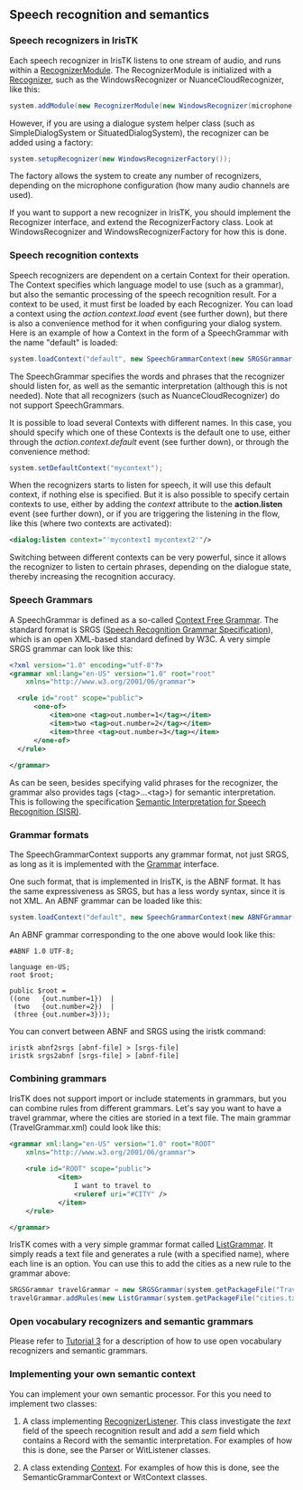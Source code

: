 ## Speech recognition and semantics

### Speech recognizers in IrisTK

Each speech recognizer in IrisTK listens to one stream of audio, and runs within a [RecognizerModule](http://www.iristk.net/javadoc/iristk/speech/RecognizerModule.html). The RecognizerModule is initialized with a [Recognizer](http://www.iristk.net/javadoc/iristk/speech/Recognizer.html), such as the WindowsRecognizer or NuanceCloudRecognizer, like this:

```java
system.addModule(new RecognizerModule(new WindowsRecognizer(microphone)));
```

However, if you are using a dialogue system helper class (such as SimpleDialogSystem or SituatedDialogSystem), the recognizer can be added using a factory:

```java
system.setupRecognizer(new WindowsRecognizerFactory());
```

The factory allows the system to create any number of recognizers, depending on the microphone configuration (how many audio channels are used). 

If you want to support a new recognizer in IrisTK, you should implement the Recognizer interface, and extend the RecognizerFactory class. Look at WindowsRecognizer and WindowsRecognizerFactory for how this is done. 

### Speech recognition contexts

Speech recognizers are dependent on a certain Context for their operation. The Context specifies which language model to use (such as a grammar), but also the semantic processing of the speech recognition result. For a context to be used, it must first be loaded by each Recognizer. You can load a context using the *action.context.load* event (see further down), but there is also a convenience method for it when configuring your dialog system. Here is an example of how a Context in the form of a SpeechGrammar with the name "default" is loaded:

```java
system.loadContext("default", new SpeechGrammarContext(new SRGSGrammar(system.getPackageFile("MyGrammar.xml"))));
```

The SpeechGrammar specifies the words and phrases that the recognizer should listen for, as well as the semantic interpretation (although this is not needed). Note that all recognizers (such as NuanceCloudRecognizer) do not support SpeechGrammars. 

It is possible to load several Contexts with different names. In this case, you should specify which one of these Contexts is the default one to use, either through the *action.context.default* event (see further down), or through the convenience method:

```java
system.setDefaultContext("mycontext");
``` 

When the recognizers starts to listen for speech, it will use this default context, if nothing else is specified. But it is also possible to specify certain contexts to use, either by adding the *context* attribute to the **action.listen** event (see further down), or if you are triggering the listening in the flow, like this (where two contexts are activated): 

```xml
<dialog:listen context="'mycontext1 mycontext2'"/>
```

Switching between different contexts can be very powerful, since it allows the recognizer to listen to certain phrases, depending on the dialogue state, thereby increasing the recognition accuracy. 

### Speech Grammars

A SpeechGrammar is defined as a so-called [Context Free Grammar](https://en.wikipedia.org/wiki/Context-free_grammar). The standard format is SRGS ([Speech Recognition Grammar Specification](https://www.w3.org/TR/speech-grammar/)), which is an open XML-based standard defined by W3C. A very simple SRGS grammar can look like this:

```xml
<?xml version="1.0" encoding="utf-8"?>
<grammar xml:lang="en-US" version="1.0" root="root"
	xmlns="http://www.w3.org/2001/06/grammar">

  <rule id="root" scope="public">
      <one-of>
          <item>one <tag>out.number=1</tag></item>
          <item>two <tag>out.number=2</tag></item>
          <item>three <tag>out.number=3</tag></item>
      </one-of>
  </rule>
  
</grammar>
``` 

As can be seen, besides specifying valid phrases for the recognizer, the grammar also provides tags (\<tag\>...\<tag\>) for semantic interpretation. This is following the specification [Semantic Interpretation for Speech Recognition (SISR)](https://www.w3.org/TR/semantic-interpretation/).

### Grammar formats

The SpeechGrammarContext supports any grammar format, not just SRGS, as long as it is implemented with the [Grammar](http://www.iristk.net/javadoc/iristk/cfg/Grammar.html) interface. 

One such format, that is implemented in IrisTK, is the ABNF format. It has the same expressiveness as SRGS, but has a less wordy syntax, since it is not XML. An ABNF grammar can be loaded like this:

```java
system.loadContext("default", new SpeechGrammarContext(new ABNFGrammar(system.getPackageFile("GuessGrammar.abnf"))));
``` 

An ABNF grammar corresponding to the one above would look like this:

```
#ABNF 1.0 UTF-8;

language en-US;
root $root;

public $root = 
((one   {out.number=1})  | 
 (two   {out.number=2})  | 
 (three {out.number=3}));
``` 

You can convert between ABNF and SRGS using the iristk command:

``` 
iristk abnf2srgs [abnf-file] > [srgs-file]
iristk srgs2abnf [srgs-file] > [abnf-file]
```

### Combining grammars

IrisTK does not support import or include statements in grammars, but you can combine rules from different grammars. Let's say you want to have a travel grammar, where the cities are storied in a text file. The main grammar (TravelGrammar.xml) could look like this:

```xml
<grammar xml:lang="en-US" version="1.0" root="ROOT"
	xmlns="http://www.w3.org/2001/06/grammar">
	
	<rule id="ROOT" scope="public">
			<item>
				I want to travel to
				<ruleref uri="#CITY" />
			</item>
	</rule>		

</grammar>
```

IrisTK comes with a very simple grammar format called [ListGrammar](http://www.iristk.net/javadoc/iristk/cfg/ListGrammar.html). It simply reads a text file and generates a rule (with a specified name), where each line is an option. You can use this to add the cities as a new rule to the grammar above:

```java
SRGSGrammar travelGrammar = new SRGSGrammar(system.getPackageFile("TravelGrammar.xml"));
travelGrammar.addRules(new ListGrammar(system.getPackageFile("cities.txt"), Language.ENGLISH_US, "CITY"));
```

### Open vocabulary recognizers and semantic grammars

Please refer to [Tutorial 3](tutorial_semantics.html) for a description of how to use open vocabulary recognizers and semantic grammars. 

### Implementing your own semantic context

You can implement your own semantic processor. For this you need to implement two classes:

1. A class implementing [RecognizerListener](http://www.iristk.net/javadoc/iristk/speech/RecognizerListener.html). This class investigate the *text* field of the speech recognition result and add a *sem* field which contains a Record with the semantic interpretation. For examples of how this is done, see the Parser or WitListener classes. 

2. A class extending [Context](http://www.iristk.net/javadoc/iristk/speech/Context.html). For examples of how this is done, see the SemanticGrammarContext or WitContext classes.

